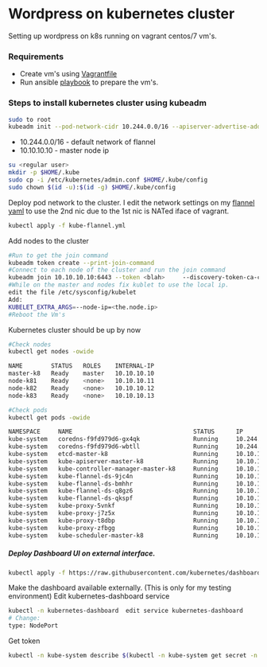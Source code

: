 # Wordpress on kubernetes cluster 

Setting up wordpress on k8s  running on vagrant centos/7 vm's. 
### Requirements
 - Create vm's using [Vagrantfile]
 - Run ansible [playbook] to prepare the vm's.

### Steps to install kubernetes cluster using kubeadm
```sh
sudo to root
kubeadm init --pod-network-cidr 10.244.0.0/16 --apiserver-advertise-address 10.10.10.10
```
 - 10.244.0.0/16 - default network of flannel 
 - 10.10.10.10 - master node ip

```sh
su <regular user>
mkdir -p $HOME/.kube
sudo cp -i /etc/kubernetes/admin.conf $HOME/.kube/config
sudo chown $(id -u):$(id -g) $HOME/.kube/config
```
 Deploy pod network to the cluster. I edit the network settings on my [flannel yaml]  to use the 2nd nic due to the 1st nic is NATed iface of vagrant. 
 ```sh
 kubectl apply -f kube-flannel.yml 
 ```
 
 Add nodes to the cluster
 ```sh
 #Run to get the join command
 kubeadm token create --print-join-command 
 #Connect to each node of the cluster and run the join command
 kubeadm join 10.10.10.10:6443 --token <blah>     --discovery-token-ca-cert-hash <blah>
 #While on the master and nodes fix kublet to use the local ip.
 edit the file /etc/sysconfig/kubelet
 Add:
 KUBELET_EXTRA_ARGS=--node-ip=<the.node.ip> 
 #Reboot the Vm's
 ```
 Kubernetes cluster should be up by now
 ```sh
 #Check nodes
 kubectl get nodes -owide
 
 NAME        STATUS   ROLES    INTERNAL-IP   
master-k8   Ready    master   10.10.10.10   
node-k81    Ready    <none>   10.10.10.11   
node-k82    Ready    <none>   10.10.10.12   
node-k83    Ready    <none>   10.10.10.13  

#Check pods
kubectl get pods -owide

NAMESPACE     NAME                                  STATUS      IP            NODE        
kube-system   coredns-f9fd979d6-gx4qk               Running     10.244.0.5    master-k8   
kube-system   coredns-f9fd979d6-wbtll               Running     10.244.0.4    master-k8   
kube-system   etcd-master-k8                        Running     10.10.10.10   master-k8   
kube-system   kube-apiserver-master-k8              Running     10.10.10.10   master-k8   
kube-system   kube-controller-manager-master-k8     Running     10.10.10.10   master-k8   
kube-system   kube-flannel-ds-9jc4n                 Running     10.10.10.13   node-k83    
kube-system   kube-flannel-ds-bmhhr                 Running     10.10.10.10   master-k8   
kube-system   kube-flannel-ds-q8gz6                 Running     10.10.10.12   node-k82    
kube-system   kube-flannel-ds-qkspf                 Running     10.10.10.11   node-k81    
kube-system   kube-proxy-5vnkf                      Running     10.10.10.12   node-k82    
kube-system   kube-proxy-j7z5x                      Running     10.10.10.13   node-k83    
kube-system   kube-proxy-t8dbp                      Running     10.10.10.10   master-k8   
kube-system   kube-proxy-zfbgg                      Running     10.10.10.11   node-k81    
kube-system   kube-scheduler-master-k8              Running     10.10.10.10   master-k8 
```

##### Deploy Dashboard UI on external interface.
```sh
kubectl apply -f https://raw.githubusercontent.com/kubernetes/dashboard/v2.0.0/aio/deploy/recommended.yaml
```
Make the dashboard available externally. (This is only for my testing environment)
Edit kubernetes-dashboard service
```sh
kubectl -n kubernetes-dashboard  edit service kubernetes-dashboard
# Change:
type: NodePort   
```
Get token
```sh
kubectl -n kube-system describe $(kubectl -n kube-system get secret -n kube-system -o name | grep namespace) | grep token:
```

[Vagrantfile]: <https://github.com/tixsalvador/vagrant_docker/blob/master/Vagrantfile.k8>
[playbook]: <https://github.com/tixsalvador/ansible_vagrant>
[flannel yaml]: <https://github.com/tixsalvador/ansible_vagrant/blob/master/files/kube-flannel.yml>
